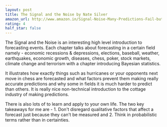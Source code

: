 ```yaml
---
layout: post
title: The Signal and the Noise by Nate Silver
amazon_url: http://www.amazon.in/Signal-Noise-Many-Predictions-Fail-but/dp/0143125087/ref=sr_1_1?ie=UTF8&qid=1491142018&sr=8-1&keywords=signal+and+noise
rating: 4
half_star: false
---
```


The Signal and the Noise is an interesting high level introduction to
forecasting events. Each chapter talks about forecasting in a certain field
namely - economic recessions & depressions, elections, baseball, weather,
earthquakes, economic growth, diseases, chess, poker, stock markets,
climate change and terrorism with a chapter introducing Bayesian statistics.

It illustrates how exactly things such as hurricanes or your opponents next
move in chess are forecasted and what factors prevent them making really
accurate predictions and why some in fields it is much harder to predict than
others. It is really nice non-technical introduction to the cottage industry
of making predictions.

There is also lots of to learn and apply to your own life. The two key
takeaways for me are - 1. Don't disregard qualitative factors that affect a
forecast just because they can't be measured and 2. Think in probabilistic
terms rather than in certainties. 
